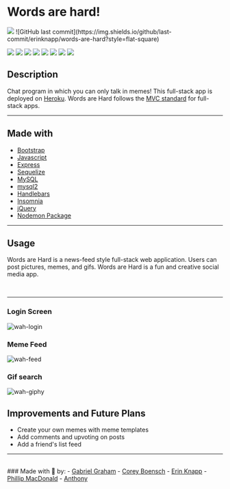 
# Words are hard! 
<img src="https://github.com/erinknapp/words-are-hard/blob/develop/public/assets/images/lets%20do%20this.jpg">
![GitHub last commit](https://img.shields.io/github/last-commit/erinknapp/words-are-hard?style=flat-square)
<p>
    <img src="https://img.shields.io/badge/Javascript-yellow" />
    <img src="https://img.shields.io/badge/Express-orange" />
    <img src="https://img.shields.io/badge/Sequelize-blue"  />
    <img src="https://img.shields.io/badge/mySQL-blue"  />
    <img src="https://img.shields.io/badge/dotenv-green" />
    <img src="https://img.shields.io/badge/-Nodemon-green" />
    <img src="https://img.shields.io/badge/-Bootstrap-blueviolet" />
    <img src="https://img.shields.io/badge/-Handlebars-blueviolet" />
</p>

## Description
Chat program in which you can only talk in memes! This full-stack app is deployed on <a href="https://www.https://www.heroku.com/">Heroku</a>. Words are Hard follows the <a href="https://towardsdatascience.com/everything-you-need-to-know-about-mvc-architecture-3c827930b4c1">MVC standard</a> for full-stack apps.
<hr/>

## Made with
- <a href="https://getbootstrap.com/">Bootstrap</a>
- <a href="https://developer.mozilla.org/en-US/docs/Web/JavaScript">Javascript</a>
- <a href="https://www.npmjs.com/package/express">Express</a>
- <a href="https://www.npmjs.com/package/sequelize">Sequelize</a>
- <a href="https://www.mysql.com/">MySQL</a>
- <a href="https://www.npmjs.com/package/mysql2">mysql2</a>
- <a href="https://www.npmjs.com/package/express-handlebars">Handlebars</a>
- <a href="https://insomnia.rest/">Insomnia</a>
- <a href="https://jquery.com/">jQuery</a>
- <a href="https://www.npmjs.com/package/nodemon">Nodemon Package</a>
<hr/>

## Usage
Words are Hard is a news-feed style full-stack web application. Users can post pictures, memes, and gifs. Words are Hard is a fun and creative social media app.

<br/>
<hr/>

### Login Screen

![wah-login](https://user-images.githubusercontent.com/91582982/151898234-a07df3ec-8689-4218-81d4-066cb031b6cf.JPG)

### Meme Feed

![wah-feed](https://user-images.githubusercontent.com/91582982/151898258-392a674d-8970-465b-97dd-172b293af91b.JPG)

### Gif search

![wah-giphy](https://user-images.githubusercontent.com/91582982/151898275-9092cc7e-06dc-4f21-a338-24d56589bc9a.JPG)


## Improvements and Future Plans
- Create your own memes with meme templates
- Add comments and upvoting on posts
- Add a friend's list feed
<hr />
<br />
### Made with 💚 by:         
- <a class="mx-2 fs-7 mb-0" href="https://github.com/gr4ham18" target="_blank">Gabriel Graham</a>
- <a class="mx-2 fs-7 mb-0" href="https://github.com/cboensch6505" target="_blank">Corey Boensch</a>
- <a class="mx-2 fs-7 mb-0" href="https://github.com/erinknapp" target="_blank">Erin Knapp</a>
- <a class="mx-2 fs-7 mb-0" href="https://github.com/pmacdonald15" target="_blank">Phillip MacDonald</a>
- <a class="mx-2 fs-7 mb-0" href="https://github.com/Spooncodes" target="_blank">Anthony 
